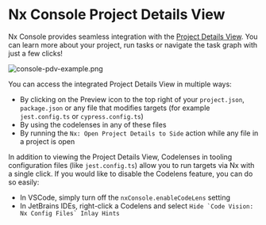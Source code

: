 # Nx Console Project Details View

Nx Console provides seamless integration with the [Project Details View](features/explore-graph#explore-projects-in-your-workspace).
You can learn more about your project, run tasks or navigate the task graph with just a few clicks!

![console-pdv-example.png](/shared/images/nx-console/console-pdv-example.png)

You can access the integrated Project Details View in multiple ways:

-  By clicking on the Preview icon to the top right of your `project.json`, `package.json` or any file that modifies targets (for example `jest.config.ts` or `cypress.config.ts`)
-  By using the codelenses in any of these files
-  By running the `Nx: Open Project Details to Side` action while any file in a project is open

In addition to viewing the Project Details View, Codelenses in tooling configuration files (like `jest.config.ts`) allow you to run targets via Nx with a single click.
If you would like to disable the Codelens feature, you can do so easily:

-  In VSCode, simply turn off the `nxConsole.enableCodeLens` setting
-  In JetBrains IDEs, right-click a Codelens and select `` Hide `Code Vision: Nx Config Files` Inlay Hints  ``
